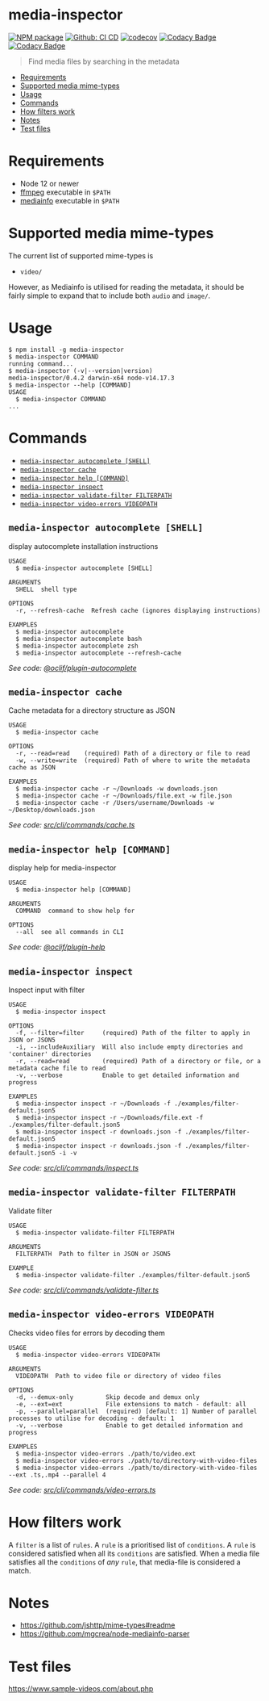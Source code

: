 media-inspector
===============

[![NPM package](https://img.shields.io/npm/v/media-inspector.svg)](https://www.npmjs.com/package/media-inspector)
[![Github: CI CD](https://github.com/rasmuslp/media-inspector/workflows/CI%20CD/badge.svg)](https://github.com/rasmuslp/media-inspector/actions)
[![codecov](https://codecov.io/gh/rasmuslp/media-inspector/branch/master/graph/badge.svg?token=W1WmybGFxx)](https://codecov.io/gh/rasmuslp/media-inspector)
[![Codacy Badge](https://app.codacy.com/project/badge/Grade/f3254449eccb484bb8fb5400ef344611)](https://www.codacy.com/manual/rasmuslp/media-inspector?utm_source=github.com&amp;utm_medium=referral&amp;utm_content=rasmuslp/media-inspector&amp;utm_campaign=Badge_Grade)
[![Codacy Badge](https://app.codacy.com/project/badge/Coverage/f3254449eccb484bb8fb5400ef344611)](https://www.codacy.com/manual/rasmuslp/media-inspector?utm_source=github.com&utm_medium=referral&utm_content=rasmuslp/media-inspector&utm_campaign=Badge_Coverage)

> Find media files by searching in the metadata

<!-- toc -->
* [Requirements](#requirements)
* [Supported media mime-types](#supported-media-mime-types)
* [Usage](#usage)
* [Commands](#commands)
* [How filters work](#how-filters-work)
* [Notes](#notes)
* [Test files](#test-files)
<!-- tocstop -->

# Requirements
* Node 12 or newer
* [ffmpeg](https://ffmpeg.org) executable in `$PATH`
* [mediainfo](https://mediaarea.net/en/MediaInfo) executable in `$PATH`

# Supported media mime-types
The current list of supported mime-types is
* `video/`

However, as Mediainfo is utilised for reading the metadata, it should be fairly simple to expand that to include both `audio` and `image/`.

# Usage
<!-- usage -->
```sh-session
$ npm install -g media-inspector
$ media-inspector COMMAND
running command...
$ media-inspector (-v|--version|version)
media-inspector/0.4.2 darwin-x64 node-v14.17.3
$ media-inspector --help [COMMAND]
USAGE
  $ media-inspector COMMAND
...
```
<!-- usagestop -->

# Commands
<!-- commands -->
* [`media-inspector autocomplete [SHELL]`](#media-inspector-autocomplete-shell)
* [`media-inspector cache`](#media-inspector-cache)
* [`media-inspector help [COMMAND]`](#media-inspector-help-command)
* [`media-inspector inspect`](#media-inspector-inspect)
* [`media-inspector validate-filter FILTERPATH`](#media-inspector-validate-filter-filterpath)
* [`media-inspector video-errors VIDEOPATH`](#media-inspector-video-errors-videopath)

## `media-inspector autocomplete [SHELL]`

display autocomplete installation instructions

```
USAGE
  $ media-inspector autocomplete [SHELL]

ARGUMENTS
  SHELL  shell type

OPTIONS
  -r, --refresh-cache  Refresh cache (ignores displaying instructions)

EXAMPLES
  $ media-inspector autocomplete
  $ media-inspector autocomplete bash
  $ media-inspector autocomplete zsh
  $ media-inspector autocomplete --refresh-cache
```

_See code: [@oclif/plugin-autocomplete](https://github.com/oclif/plugin-autocomplete/blob/v0.3.0/src/commands/autocomplete/index.ts)_

## `media-inspector cache`

Cache metadata for a directory structure as JSON

```
USAGE
  $ media-inspector cache

OPTIONS
  -r, --read=read    (required) Path of a directory or file to read
  -w, --write=write  (required) Path of where to write the metadata cache as JSON

EXAMPLES
  $ media-inspector cache -r ~/Downloads -w downloads.json
  $ media-inspector cache -r ~/Downloads/file.ext -w file.json
  $ media-inspector cache -r /Users/username/Downloads -w ~/Desktop/downloads.json
```

_See code: [src/cli/commands/cache.ts](https://github.com/rasmuslp/media-inspector/blob/v0.4.2/src/cli/commands/cache.ts)_

## `media-inspector help [COMMAND]`

display help for media-inspector

```
USAGE
  $ media-inspector help [COMMAND]

ARGUMENTS
  COMMAND  command to show help for

OPTIONS
  --all  see all commands in CLI
```

_See code: [@oclif/plugin-help](https://github.com/oclif/plugin-help/blob/v3.2.2/src/commands/help.ts)_

## `media-inspector inspect`

Inspect input with filter

```
USAGE
  $ media-inspector inspect

OPTIONS
  -f, --filter=filter     (required) Path of the filter to apply in JSON or JSON5
  -i, --includeAuxiliary  Will also include empty directories and 'container' directories
  -r, --read=read         (required) Path of a directory or file, or a metadata cache file to read
  -v, --verbose           Enable to get detailed information and progress

EXAMPLES
  $ media-inspector inspect -r ~/Downloads -f ./examples/filter-default.json5
  $ media-inspector inspect -r ~/Downloads/file.ext -f ./examples/filter-default.json5
  $ media-inspector inspect -r downloads.json -f ./examples/filter-default.json5
  $ media-inspector inspect -r downloads.json -f ./examples/filter-default.json5 -i -v
```

_See code: [src/cli/commands/inspect.ts](https://github.com/rasmuslp/media-inspector/blob/v0.4.2/src/cli/commands/inspect.ts)_

## `media-inspector validate-filter FILTERPATH`

Validate filter

```
USAGE
  $ media-inspector validate-filter FILTERPATH

ARGUMENTS
  FILTERPATH  Path to filter in JSON or JSON5

EXAMPLE
  $ media-inspector validate-filter ./examples/filter-default.json5
```

_See code: [src/cli/commands/validate-filter.ts](https://github.com/rasmuslp/media-inspector/blob/v0.4.2/src/cli/commands/validate-filter.ts)_

## `media-inspector video-errors VIDEOPATH`

Checks video files for errors by decoding them

```
USAGE
  $ media-inspector video-errors VIDEOPATH

ARGUMENTS
  VIDEOPATH  Path to video file or directory of video files

OPTIONS
  -d, --demux-only         Skip decode and demux only
  -e, --ext=ext            File extensions to match - default: all
  -p, --parallel=parallel  (required) [default: 1] Number of parallel processes to utilise for decoding - default: 1
  -v, --verbose            Enable to get detailed information and progress

EXAMPLES
  $ media-inspector video-errors ./path/to/video.ext
  $ media-inspector video-errors ./path/to/directory-with-video-files
  $ media-inspector video-errors ./path/to/directory-with-video-files --ext .ts,.mp4 --parallel 4
```

_See code: [src/cli/commands/video-errors.ts](https://github.com/rasmuslp/media-inspector/blob/v0.4.2/src/cli/commands/video-errors.ts)_
<!-- commandsstop -->

# How filters work
A `filter` is a list of `rules`. A `rule` is a prioritised list of `conditions`.
A `rule` is considered satisfied when all its `conditions` are satisfied.
When a media file satisfies all the `conditions` of _any_ `rule`, that media-file is considered a match.

# Notes
* <https://github.com/jshttp/mime-types#readme>
* <https://github.com/mgcrea/node-mediainfo-parser>

# Test files
<https://www.sample-videos.com/about.php>
